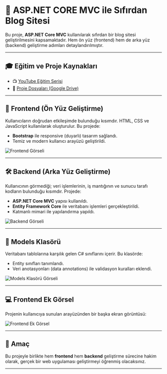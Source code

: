 # 📝 ASP.NET CORE MVC ile Sıfırdan Blog Sitesi

Bu proje, **ASP.NET Core MVC** kullanılarak sıfırdan bir blog sitesi geliştirilmesini kapsamaktadır. Hem ön yüz (frontend) hem de arka yüz (backend) geliştirme adımları detaylandırılmıştır.

---

## 🎓 Eğitim ve Proje Kaynakları

- 📺 [YouTube Eğitim Serisi](https://www.youtube.com/playlist?list=PLjLOcbBvo6BRDSaTxKcBKaBfxUXk3_lCg)
- 📁 [Proje Dosyaları (Google Drive)](https://drive.google.com/drive/folders/1kKdkaaF2EBHZDrUVEtKp5cQxdiX0nW6b?usp=drive_link)

---

## 🎨 Frontend (Ön Yüz Geliştirme)

Kullanıcıların doğrudan etkileşimde bulunduğu kısımdır. HTML, CSS ve JavaScript kullanılarak oluşturulur. Bu projede:

- **Bootstrap** ile responsive (duyarlı) tasarım sağlandı.
- Temiz ve modern kullanıcı arayüzü geliştirildi.

![Frontend Görseli](https://github.com/user-attachments/assets/def2cd30-0021-4669-b6b5-393fcf5d9295)

---

## 🛠️ Backend (Arka Yüz Geliştirme)

Kullanıcının görmediği; veri işlemlerinin, iş mantığının ve sunucu tarafı kodların bulunduğu kısımdır. Projede:

- **ASP.NET Core MVC** yapısı kullanıldı.
- **Entity Framework Core** ile veritabanı işlemleri gerçekleştirildi.
- Katmanlı mimari ile yapılandırma yapıldı.

![Backend Görseli](https://github.com/user-attachments/assets/38b50638-1fff-4c99-a039-77a4a1ffe74f)

---

## 📁 Models Klasörü

Veritabanı tablolarına karşılık gelen C# sınıflarını içerir. Bu klasörde:

- Entity sınıfları tanımlandı.
- Veri anotasyonları (data annotations) ile validasyon kuralları eklendi.

![Models Klasörü Görseli](https://github.com/user-attachments/assets/11d1c471-b27e-420c-b66c-7ccd8f604568)

---

## 💻 Frontend Ek Görsel

Projenin kullanıcıya sunulan arayüzünden bir başka ekran görüntüsü:

![Frontend Ek Görsel](https://github.com/user-attachments/assets/c93eb3c5-aeb1-43cc-9ac3-434393cc001a)

---

## 📌 Amaç

Bu projeyle birlikte hem **frontend** hem **backend** geliştirme sürecine hakim olarak, gerçek bir web uygulaması geliştirmeyi öğrenmiş olacaksınız.

---
